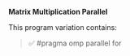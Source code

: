 **Matrix Multiplication Parallel**

This program variation contains:

> :white_check_mark: #pragma omp parallel for


